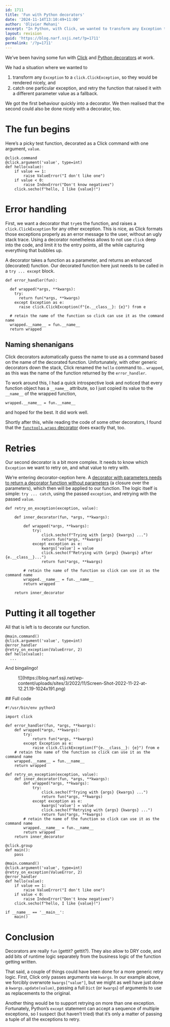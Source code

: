 ```yaml
---
id: 1711
title: 'Fun with Python decorators'
date: '2024-11-14T13:10:49+11:00'
author: 'Olivier Mehani'
excerpt: "In Python, with Click, we wanted to transform any Exception to a `click.ClickException`, and\ncatch one particular exception, to retry the function that raised it with a different parameter value as a fallback. We got the first behaviour quickly into a decorator. We then realised that the second could also be done nicely with a decorator, too."
layout: revision
guid: 'https://blog.narf.ssji.net/?p=1711'
permalink: '/?p=1711'
---
```


We’ve been having some fun with [Click](https://click.palletsprojects.com) and [Python decorators](https://realpython.com/primer-on-python-decorators/) at work.

We had a situation where we wanted to

1. transform any `Exception` to a `click.ClickException`, so they would be rendered nicely, and
2. catch one particular exception, and retry the function that raised it with a different parameter value as a fallback.

We got the first behaviour quickly into a decorator. We then realised that the second could also be done nicely with a decorator, too.

# The fun begins

Here’s a picky test function, decorated as a Click command with one argument, `value`.

```
@click.command
@click.argument('value', type=int)
def hello(value):
    if value == 1:
        raise ValueError("I don't like one")
    if value < 0:
        raise IndexError("Don't know negatives")
    click.secho(f"hello, I like {value}!")
```

# Error handling

First, we want a decorator that `try`es the function, and raises a `click.ClickException` for any other exception. This is nice, as Click formats those exceptions properly as an error message to the user, without an ugly stack trace. Using a decorator nonetheless allows to not use `click` deep into the code, and limit it to the entry points, all the while capturing everything that bubbles up.

A decorator takes a function as a parameter, and returns an enhanced (decorated) function. Our decorated function here just needs to be called in a `try ... except` block.

```
def error_handler(fun):

  def wrapped(*args, **kwargs):
    try:
      return fun(*args, **kwargs)
    except Exception as e:
      raise click.ClickException(f"{e.__class__}: {e}") from e

  # retain the name of the function so click can use it as the command name
  wrapped.__name__ = fun.__name__
  return wrapped
```

## Naming shenanigans

Click decorators automatically guess the name to use as a command based on the name of the decorated function. Unfortunately, with other generic decorators down the stack, Click renamed the `hello` command to… `wrapped`, as this was the name of the function returned by the `error_handler`.

To work around this, I had a quick introspective look and noticed that every function object has a `__name__` attribute, so I just copied its value to the `__name__` of the wrapped function,

```
wrapped.__name__ = fun.__name__
```

and hoped for the best. It did work well.

Shortly after this, while reading the code of some other decorators, I found that the [`functools.wraps` decorator](https://docs.python.org/3/library/functools.html#functools.wraps) does exactly that, too.

# Retries

Our second decorator is a bit more complex. It needs to know which `Exception` we want to retry on, and what value to retry with.

We’re entering decorator-ception here. A [decorator with parameters needs to return a decorator function without parameters](https://realpython.com/primer-on-python-decorators/#decorators-with-arguments) (a closure over the parameters), which then will be applied to our function. The logic itself is simple: `try ... catch`, using the passed `exception`, and retrying with the passed `value`.

```
def retry_on_exception(exception, value):

    def inner_decorator(fun, *args, **kwargs):

        def wrapped(*args, **kwargs):
            try:
                click.secho(f"Trying with {args} {kwargs} ...")
                return fun(*args, **kwargs)
            except exception as e:
                kwargs['value'] = value
                click.secho(f"Retrying with {args} {kwargs} after {e.__class__}...")
                return fun(*args, **kwargs)

        # retain the name of the function so click can use it as the command name
        wrapped.__name__ = fun.__name__
        return wrapped

    return inner_decorator
```

# Putting it all together

All that is left is to decorate our function.

```
@main.command()
@click.argument('value', type=int)
@error_handler
@retry_on_exception(ValueError, 2)
def hello(value):
  ...
```

And bingalingo!

<figure class="wp-block-image size-large">![](https://blog.narf.ssji.net/wp-content/uploads/sites/3/2022/11/Screen-Shot-2022-11-22-at-12.21.19-1024x191.png)</figure>## Full code

```
#!/usr/bin/env python3

import click

def error_handler(fun, *args, **kwargs):
    def wrapped(*args, **kwargs):
        try:
            return fun(*args, **kwargs)
        except Exception as e:
            raise click.ClickException(f"{e.__class__}: {e}") from e
    # retain the name of the function so click can use it as the command name
    wrapped.__name__ = fun.__name__
    return wrapped

def retry_on_exception(exception, value):
    def inner_decorator(fun, *args, **kwargs):
        def wrapped(*args, **kwargs):
            try:
                click.secho(f"Trying with {args} {kwargs} ...")
                return fun(*args, **kwargs)
            except exception as e:
                kwargs['value'] = value
                click.secho(f"Retrying with {args} {kwargs} ...")
                return fun(*args, **kwargs)
        # retain the name of the function so click can use it as the command name
        wrapped.__name__ = fun.__name__
        return wrapped
    return inner_decorator

@click.group
def main():
    pass

@main.command()
@click.argument('value', type=int)
@retry_on_exception(ValueError, 2)
@error_handler
def hello(value):
    if value == 1:
        raise ValueError("I don't like one")
    if value < 0:
        raise IndexError("Don't know negatives")
    click.secho(f"hello, I like {value}!")

if __name__ == '__main__':
    main()
```

# Conclusion

Decorators are really `fun` (gettit? gettit?). They also allow to DRY code, and add bits of runtime logic separately from the business logic of the function getting written.

That said, a couple of things could have been done for a more generic retry logic. First, Click only passes arguments via `kwargs`. In our example above, we forcibly overwrote `kwargs["value"]`, but we might as well have just done a `kwargs.update(value)`, passing a full `Dict` (or `kwargs`) of arguments to use as replacements to the original.

Another thing would be to support retrying on more than one exception. Fortunately, Python’s `except` statement can accept a sequence of multiple exceptions, so I suspect (but haven’t tried) that it’s only a matter of passing a tuple of all the exceptions to retry.